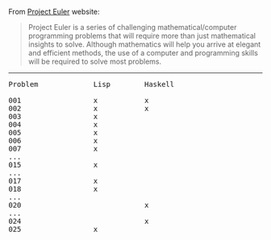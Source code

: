 From [Project Euler](http://projecteuler.net/) website:

> Project Euler is a series of challenging mathematical/computer programming problems that will require more than just mathematical insights to solve. Although mathematics will help you arrive at elegant and efficient methods, the use of a computer and programming skills will be required to solve most problems.

---

<pre>
Problem             Lisp        Haskell
                    
001                 x           x
002                 x           x
003                 x
004                 x
005                 x
006                 x
007                 x
...
015                 x
...
017                 x
018                 x
...
020                             x
...
024                             x
025                 x
</pre>
